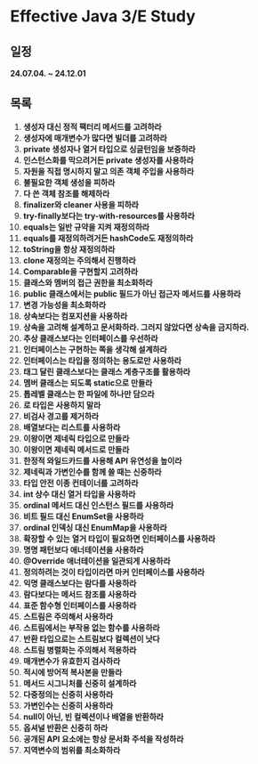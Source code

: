 # Effective Java 3/E Study

## 일정
**24.07.04. ~ 24.12.01**

## 목록
1. **생성자 대신 정적 팩터리 메서드를 고려하라**
2. **생성자에 매개변수가 많다면 빌더를 고려하라** 
3. **private 생성자나 열거 타입으로 싱글턴임을 보증하라** 
4. **인스턴스화를 막으려거든 private 생성자를 사용하라** 
5. **자원을 직접 명시하지 말고 의존 객체 주입을 사용하라** 
6. **불필요한 객체 생성을 피하라** 
7. **다 쓴 객체 참조를 해제하라** 
8. **finalizer와 cleaner 사용을 피하라** 
9. **try-finally보다는 try-with-resources를 사용하라** 
10. **equals는 일반 규약을 지켜 재정의하라** 
11. **equals를 재정의하려거든 hashCode도 재정의하라** 
12. **toString을 항상 재정의하라** 
13. **clone 재정의는 주의해서 진행하라**
14. **Comparable을 구현할지 고려하라** 
15. **클래스와 멤버의 접근 권한을 최소화하라** 
16. **public 클래스에서는 public 필드가 아닌 접근자 메서드를 사용하라** 
17. **변경 가능성을 최소화하라** 
18. **상속보다는 컴포지션을 사용하라** 
19. **상속을 고려해 설계하고 문서화하라. 그러지 않았다면 상속을 금지하라.** 
20. **추상 클래스보다는 인터페이스를 우선하라** 
21. **인터페이스는 구현하는 쪽을 생각해 설계하라**
22. **인터페이스는 타입을 정의하는 용도로만 사용하라** 
23. **태그 달린 클래스보다는 클래스 계층구조를 활용하라** 
24. **멤버 클래스는 되도록 static으로 만들라** 
25. **톱레벨 클래스는 한 파일에 하나만 담으라** 
26. **로 타입은 사용하지 말라** 
27. **비검사 경고를 제거하라**
28. **배열보다는 리스트를 사용하라** 
29. **이왕이면 제네릭 타입으로 만들라** 
30. **이왕이면 제네릭 메서드로 만들라**
31. **한정적 와일드카드를 사용해 API 유연성을 높이라** 
32. **제네릭과 가변인수를 함께 쓸 때는 신중하라** 
33. **타입 안전 이종 컨테이너를 고려하라**
34. **int 상수 대신 열거 타입을 사용하라** 
35. **ordinal 메서드 대신 인스턴스 필드를 사용하라** 
36. **비트 필드 대신 EnumSet을 사용하라**
37. **ordinal 인덱싱 대신 EnumMap을 사용하라** 
38. **확장할 수 있는 열거 타입이 필요하면 인터페이스를 사용하라** 
39. **명명 패턴보다 애너테이션을 사용하라**
40. **@Override 애너테이션을 일관되게 사용하라** 
41. **정의하려는 것이 타입이라면 마커 인터페이스를 사용하라**
42. **익명 클래스보다는 람다를 사용하라** 
43. **람다보다는 메서드 참조를 사용하라** 
44. **표준 함수형 인터페이스를 사용하라** 
45. **스트림은 주의해서 사용하라** 
46. **스트림에서는 부작용 없는 함수를 사용하라**
47. **반환 타입으로는 스트림보다 컬렉션이 낫다** 
48. **스트림 병렬화는 주의해서 적용하라**
49. **매개변수가 유효한지 검사하라** 
50. **적시에 방어적 복사본을 만들라** 
51. **메서드 시그니처를 신중히 설계하라** 
52. **다중정의는 신중히 사용하라** 
53. **가변인수는 신중히 사용하라** 
54. **null이 아닌, 빈 컬렉션이나 배열을 반환하라** 
55. **옵셔널 반환은 신중히 하라** 
56. **공개된 API 요소에는 항상 문서화 주석을 작성하라**
57. **지역변수의 범위를 최소화하라** 
